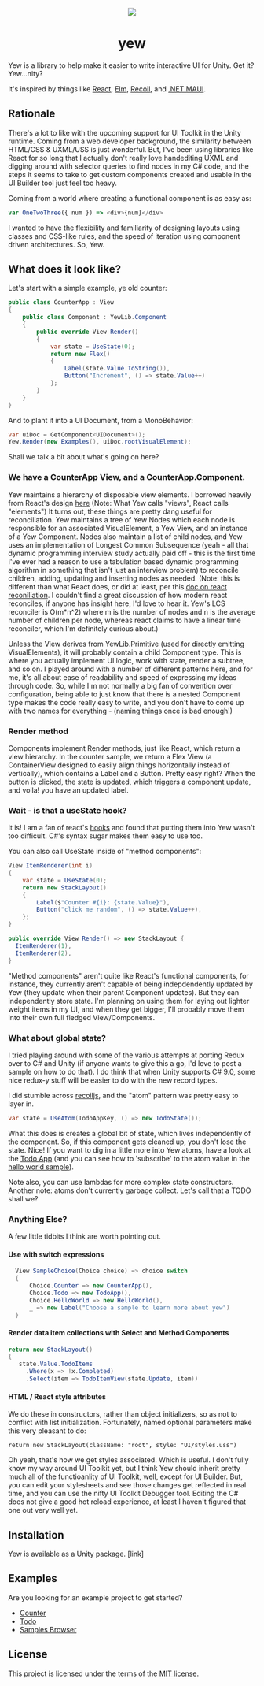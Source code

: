 <p align="center">
  <img src="https://user-images.githubusercontent.com/309808/109713137-af64fd80-7b55-11eb-9844-38d8d51fe9b0.png" />
</p>

<h1 align="center">yew</h1>

Yew is a library to help make it easier to write interactive UI for Unity. Get it? Yew...nity?

It's inspired by things like [React](https://reactjs.org/), [Elm](https://guide.elm-lang.org/architecture/), [Recoil](https://recoiljs.org/), and [.NET MAUI](https://devblogs.microsoft.com/dotnet/introducing-net-multi-platform-app-ui/#mvu).

## Rationale
There's a lot to like with the upcoming support for UI Toolkit in the Unity runtime. Coming from a web developer background, the similarity between HTML/CSS & UXML/USS is just wonderful. But, I've been using libraries like React for so long that I actually don't really love handediting UXML and digging around with selector queries to find nodes in my C# code, and the steps it seems to take to get custom components created and usable in the UI Builder tool just feel too heavy. 

Coming from a world where creating a functional component is as easy as:

```javascript
var OneTwoThree({ num }) => <div>{num}</div>
```

I wanted to have the flexibility and familiarity of designing layouts using classes and CSS-like rules, and the speed of iteration using component driven architectures. So, Yew.

## What does it look like?

Let's start with a simple example, ye old counter:

```csharp
public class CounterApp : View
{
    public class Component : YewLib.Component
    {
        public override View Render()
        {
            var state = UseState(0);
            return new Flex()
            {
                Label(state.Value.ToString()),
                Button("Increment", () => state.Value++)
            };
        }
    }
}
```

And to plant it into a UI Document, from a MonoBehavior:

```csharp
var uiDoc = GetComponent<UIDocument>();
Yew.Render(new Examples(), uiDoc.rootVisualElement);
```

Shall we talk a bit about what's going on here?

### We have a CounterApp View, and a CounterApp.Component.

Yew maintains a hierarchy of disposable view elements. I borrowed heavily from React's design [here](https://reactjs.org/blog/2015/12/18/react-components-elements-and-instances.html) (Note: What Yew calls "views", React calls "elements") It turns out, these things are pretty dang useful for reconciliation. Yew maintains a tree of Yew Nodes which each node is responsible for an associated VisualElement, a Yew View, and an instance of a Yew Component. Nodes also maintain a list of child nodes, and Yew uses an implementation of Longest Common Subsequence (yeah - all that dynamic programming interview study actually paid off - this is the first time I've ever had a reason to use a tabulation based dynamic programming algorithm in something that isn't just an interview problem) to reconcile children, adding, updating and inserting nodes as needed. (Note: this is different than what React does, or did at least, per this [doc on react reconiliation](https://reactjs.org/docs/reconciliation.html). I couldn't find a great discussion of how modern react reconciles, if anyone has insight here, I'd love to hear it. Yew's LCS reconciler is O(m*n^2) where m is the number of nodes and n is the average number of children per node, whereas react claims to have a linear time reconciler, which I'm definitely curious about.)

Unless the View derives from YewLib.Primitive (used for directly emitting VisualElements), it will probably contain a child Component type. This is where you actually implement UI logic, work with state, render a subtree, and so on. I played around with a number of different patterns here, and for me, it's all about ease of readability and speed of expressing my ideas through code. So, while I'm not normally a big fan of convention over configuration, being able to just know that there is a nested Component type makes the code really easy to write, and you don't have to come up with two names for everything - (naming things once is bad enough!)

### Render method

Components implement Render methods, just like React, which return a view hierarchy. In the counter sample, we return a Flex View (a ContainerView designed to easily align things horizontally instead of vertically), which contains a Label and a Button. Pretty easy right? When the button is clicked, the state is updated, which triggers a component update, and voila! you have an updated label.

### Wait - is that a useState hook?

It is! I am a fan of react's [hooks](https://reactjs.org/docs/hooks-intro.html) and found that putting them into Yew wasn't too difficult. C#'s syntax sugar makes them easy to use too.

You can also call UseState inside of "method components":

```csharp
View ItemRenderer(int i)
{
    var state = UseState(0);
    return new StackLayout()
    {
        Label($"Counter #{i}: {state.Value}"),
        Button("click me random", () => state.Value++),
    };
}

public override View Render() => new StackLayout {
  ItemRenderer(1),
  ItemRenderer(2),
}
```

"Method components" aren't quite like React's functional components, for instance, they currently aren't capable of being indepdendently updated by Yew (they update when their parent Component updates). But they can independently store state. I'm planning on using them for laying out lighter weight items in my UI, and when they get bigger, I'll probably move them into their own full fledged View/Components.

### What about global state?

I tried playing around with some of the various attempts at porting Redux over to C# and Unity (if anyone wants to give this a go, I'd love to post a sample on how to do that). I do think that when Unity supports C# 9.0, some nice redux-y stuff will be easier to do with the new record types.

I did stumble across [recoiljs](https://recoiljs.org), and the "atom" pattern was pretty easy to layer in.

```csharp
var state = UseAtom(TodoAppKey, () => new TodoState());
```

What this does is creates a global bit of state, which lives independently of the component. So, if this component gets cleaned up, you don't lose the state. Nice! If you want to dig in a little more into Yew atoms, have a look at the [Todo App](https://github.com/Grumpy-Raven/yew/blob/main/samples/TodoApp.cs#L40) (and you can see how to 'subscribe' to the atom value in the [hello world sample](https://github.com/Grumpy-Raven/yew/blob/main/samples/HelloWorld.cs#L28)). 

Note also, you can use lambdas for more complex state constructors.
Another note: atoms don't currently garbage collect. Let's call that a TODO shall we?

### Anything Else?

A few little tidbits I think are worth pointing out.

#### Use with switch expressions
```csharp
  View SampleChoice(Choice choice) => choice switch
  {
      Choice.Counter => new CounterApp(),
      Choice.Todo => new TodoApp(),
      Choice.HelloWorld => new HelloWorld(),
      _ => new Label("Choose a sample to learn more about yew")
  }
```

#### Render data item collections with Select and Method Components
```csharp
return new StackLayout()
{
   state.Value.TodoItems
     .Where(x => !x.Completed)
     .Select(item => TodoItemView(state.Update, item))
```

#### HTML / React style attributes
We do these in constructors, rather than object initializers, so as not to conflict with list initialization. Fortunately, named optional parameters make this very pleasant to do:
```
return new StackLayout(className: "root", style: "UI/styles.uss")            
```

Oh yeah, that's how we get styles associated. Which is useful. I don't fully know my way around UI Toolkit yet, but I think Yew should inherit pretty much all of the functioanlity of UI Toolkit, well, except for UI Builder. But, you can edit your stylesheets and see those changes get reflected in real time, and you can use the nifty UI Toolkit Debugger tool. Editing the C# does not give a good hot reload experience, at least I haven't figured that one out very well yet.

## Installation

Yew is available as a Unity package. [link]

## Examples

Are you looking for an example project to get started?
 * [Counter](https://github.com/Grumpy-Raven/yew/blob/main/samples/CounterApp.cs)
 * [Todo](https://github.com/Grumpy-Raven/yew/blob/main/samples/TodoApp.cs)
 * [Samples Browser](https://github.com/Grumpy-Raven/yew/blob/main/samples/Examples.cs)

## License

This project is licensed under the terms of the
[MIT license](/LICENSE).
